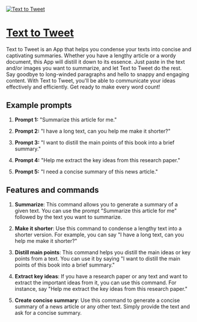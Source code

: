 [![Text to Tweet](https://files.oaiusercontent.com/file-RPUwvp0tk2uZ2T3L12tQ5ZXy?se=2123-10-16T21%3A09%3A40Z&sp=r&sv=2021-08-06&sr=b&rscc=max-age%3D31536000%2C%20immutable&rscd=attachment%3B%20filename%3DDALL%25C2%25B7E%25202023-11-09%252016.08.31%2520-%2520Design%2520a%2520modern%252C%2520minimalist%2520logo%2520that%2520represents%2520a%2520script%2520for%2520summarizing%2520and%2520extracting%2520interesting%2520concepts%2520from%2520text.%2520The%2520logo%2520should%2520feature%2520an%2520op.png&sig=9rI64MmxQyOrmRj2rbkZMJwYLkqHPhH%2BeU9HLTO2Gdw%3D)](https://chat.openai.com/g/g-u4TTyvcs7-text-to-tweet)

# [Text to Tweet](https://chat.openai.com/g/g-u4TTyvcs7-text-to-tweet)

Text to Tweet is an App that helps you condense your texts into concise and captivating summaries. Whether you have a lengthy article or a wordy document, this App will distill it down to its essence. Just paste in the text and/or images you want to summarize, and let Text to Tweet do the rest. Say goodbye to long-winded paragraphs and hello to snappy and engaging content. With Text to Tweet, you'll be able to communicate your ideas effectively and efficiently. Get ready to make every word count!

## Example prompts

1. **Prompt 1:** "Summarize this article for me."

2. **Prompt 2:** "I have a long text, can you help me make it shorter?"

3. **Prompt 3:** "I want to distill the main points of this book into a brief summary."

4. **Prompt 4:** "Help me extract the key ideas from this research paper."

5. **Prompt 5:** "I need a concise summary of this news article."

## Features and commands

1. **Summarize**: This command allows you to generate a summary of a given text. You can use the prompt "Summarize this article for me" followed by the text you want to summarize.

2. **Make it shorter**: Use this command to condense a lengthy text into a shorter version. For example, you can say "I have a long text, can you help me make it shorter?"

3. **Distill main points**: This command helps you distill the main ideas or key points from a text. You can use it by saying "I want to distill the main points of this book into a brief summary."

4. **Extract key ideas**: If you have a research paper or any text and want to extract the important ideas from it, you can use this command. For instance, say "Help me extract the key ideas from this research paper."

5. **Create concise summary**: Use this command to generate a concise summary of a news article or any other text. Simply provide the text and ask for a concise summary.